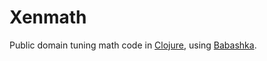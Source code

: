 # Xenmath

Public domain tuning math code in [Clojure][1], using [Babashka][2].

[1]: https://clojure.org/
[2]: https://babashka.org/
